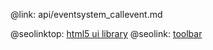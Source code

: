 @link: api/eventsystem_callevent.md

@seolinktop: [html5 ui library](https://webix.com)
@seolink: [toolbar](https://webix.com/widget/toolbar/)